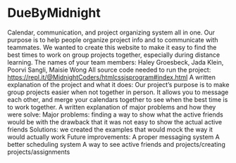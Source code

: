 # DueByMidnight
Calendar, communication, and project organizing system all in one. Our purpose is to help people organize project info and to communicate with teammates. We wanted to create this website to make it easy to find the best times to work on group projects together, especially during distance learning.
The names of your team members:
  Haley Groesbeck, Jada Klein, Poorvi Sangli, Maisie Wong
All source code needed to run the project: 
  https://repl.it/@MidnightCoders/htmlcssjsprogram#index.html
A written explanation of the project and what it does: 
  Our project’s purpose is to make group projects easier when not together in person. It allows you to message each other, and merge your calendars together to see when the best time is to work together.
A written explanation of major problems and how they were solve:
  Major problems: finding a way to show what the active friends would be with the drawback that it was not easy to show the actual active friends
  Solutions: we created the examples that would mock the way it would actually work
Future improvements:
  A proper messaging system
  A better scheduling system
  A way to see active friends and projects/creating projects/assignments
